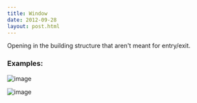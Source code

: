 ```yaml
---
title: Window
date: 2012-09-28
layout: post.html
---
```

Opening in the building structure that aren't meant for entry/exit.
### Examples:
![image](https://user-images.githubusercontent.com/19536044/58283201-54418c80-7d6d-11e9-9bca-4ca82d36b24e.png)

![image](https://user-images.githubusercontent.com/19536044/58283206-5ad00400-7d6d-11e9-93fa-2b74faef8443.png)
